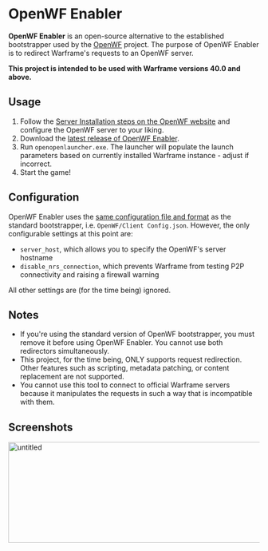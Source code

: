 # OpenWF Enabler
**OpenWF Enabler** is an open-source alternative to the established bootstrapper used by the [OpenWF](https://openwf.io/) project. The purpose of OpenWF Enabler is to redirect Warframe's requests to an OpenWF server.

**This project is intended to be used with Warframe versions 40.0 and above.**

## Usage
1. Follow the [Server Installation steps on the OpenWF website](https://openwf.io/guide) and configure the OpenWF server to your liking.
2. Download the [latest release of OpenWF Enabler](https://github.com/mskimi7/openopenwf/releases).
3. Run `openopenlauncher.exe`. The launcher will populate the launch parameters based on currently installed Warframe instance - adjust if incorrect.
4. Start the game!

## Configuration
OpenWF Enabler uses the [same configuration file and format](https://openwf.io/bootstrapper-manual) as the standard bootstrapper, i.e. `OpenWF/Client Config.json`. However, the only configurable settings at this point are:
- `server_host`, which allows you to specify the OpenWF's server hostname
- `disable_nrs_connection`, which prevents Warframe from testing P2P connectivity and raising a firewall warning

All other settings are (for the time being) ignored.

## Notes
- If you're using the standard version of OpenWF bootstrapper, you must remove it before using OpenWF Enabler. You cannot use both redirectors simultaneously.
- This project, for the time being, ONLY supports request redirection. Other features such as scripting, metadata patching, or content replacement are not supported.
- You cannot use this tool to connect to official Warframe servers because it manipulates the requests in such a way that is incompatible with them.

## Screenshots
<img width="544" height="202" alt="untitled" src="https://github.com/user-attachments/assets/c40de05c-00ae-472b-9a0e-f0d954385007" />
